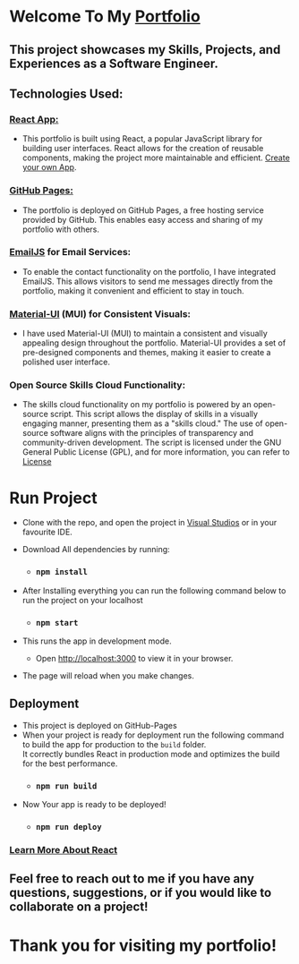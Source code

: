 # Welcome To My [Portfolio](https://lukaa98.github.io/Portfolio/)
## This project showcases my Skills, Projects, and Experiences as a Software Engineer.

## Technologies Used:

### [React App:](https://react.dev/)
- This portfolio is built using React, a popular JavaScript library for building user interfaces. React allows for the creation of reusable components, making the project more maintainable and efficient. [Create your own App](https://github.com/facebook/create-react-app).
  
### [GitHub Pages:](https://pages.github.com/)
- The portfolio is deployed on GitHub Pages, a free hosting service provided by GitHub. This enables easy access and sharing of my portfolio with others.
  
### [EmailJS](https://www.emailjs.com/) for Email Services:  
- To enable the contact functionality on the portfolio, I have integrated EmailJS. This allows visitors to send me messages directly from the portfolio, making it convenient and efficient to stay in touch.

### [Material-UI](https://mui.com/) (MUI) for Consistent Visuals:
- I have used Material-UI (MUI) to maintain a consistent and visually appealing design throughout the portfolio. Material-UI provides a set of pre-designed components and themes, making it easier to create a polished user interface.

### Open Source Skills Cloud Functionality:
- The skills cloud functionality on my portfolio is powered by an open-source script. This script allows the display of skills in a visually engaging manner, presenting them as a "skills cloud." The use of open-source software aligns with the principles of transparency and community-driven development. The script is licensed under the GNU General Public License (GPL), and for more information, you can refer to [License](http://www.gnu.org/licenses/)


# Run Project
- Clone with the repo, and open the project in [Visual Studios](https://github.com/facebook/create-react-app) or in your favourite IDE.
- Download All dependencies by running:
     - ### `npm install`

- After Installing everything you can run the following command below to run the project on your localhost
     - ### `npm start`

- This runs the app in development mode.
     - Open [http://localhost:3000](http://localhost:3000) to view it in your browser.

- The page will reload when you make changes.

## Deployment
- This project is deployed on GitHub-Pages
- When your project is ready for deployment run the following command to build the app for production to the `build` folder.\
It correctly bundles React in production mode and optimizes the build for the best performance.
  - ### `npm run build`
- Now Your app is ready to be deployed!
  - ### `npm run deploy`


### [Learn More About React](https://facebook.github.io/create-react-app/docs/getting-started)

## Feel free to reach out to me if you have any questions, suggestions, or if you would like to collaborate on a project!

# Thank you for visiting my portfolio!
